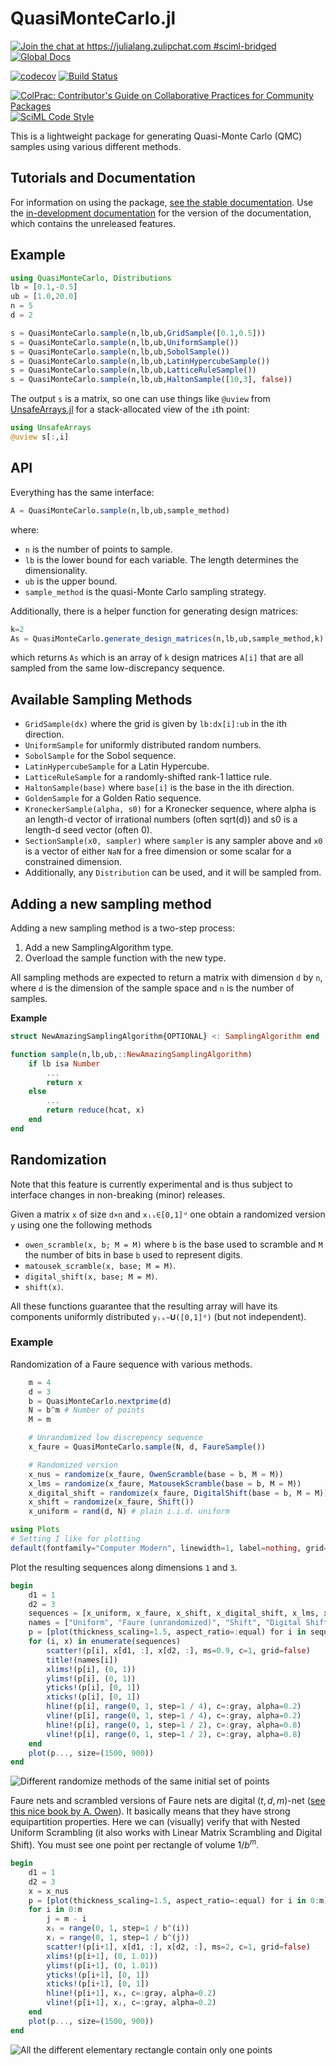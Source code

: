 # QuasiMonteCarlo.jl

[![Join the chat at https://julialang.zulipchat.com #sciml-bridged](https://img.shields.io/static/v1?label=Zulip&message=chat&color=9558b2&labelColor=389826)](https://julialang.zulipchat.com/#narrow/stream/279055-sciml-bridged)
[![Global Docs](https://img.shields.io/badge/docs-SciML-blue.svg)](https://docs.sciml.ai/QuasiMonteCarlo/stable/)

[![codecov](https://codecov.io/gh/SciML/QuasiMonteCarlo.jl/branch/master/graph/badge.svg)](https://codecov.io/gh/SciML/QuasiMonteCarlo.jl)
[![Build Status](https://github.com/SciML/QuasiMonteCarlo.jl/workflows/CI/badge.svg)](https://github.com/SciML/QuasiMonteCarlo.jl/actions?query=workflow%3ACI)

[![ColPrac: Contributor's Guide on Collaborative Practices for Community Packages](https://img.shields.io/badge/ColPrac-Contributor's%20Guide-blueviolet)](https://github.com/SciML/ColPrac)
[![SciML Code Style](https://img.shields.io/static/v1?label=code%20style&message=SciML&color=9558b2&labelColor=389826)](https://github.com/SciML/SciMLStyle)

This is a lightweight package for generating Quasi-Monte Carlo (QMC) samples
using various different methods.

## Tutorials and Documentation

For information on using the package,
[see the stable documentation](https://docs.sciml.ai/QuasiMonteCarlo/stable/). Use the
[in-development documentation](https://docs.sciml.ai/QuasiMonteCarlo/dev/) for the version of
the documentation, which contains the unreleased features.

## Example

```julia
using QuasiMonteCarlo, Distributions
lb = [0.1,-0.5]
ub = [1.0,20.0]
n = 5
d = 2

s = QuasiMonteCarlo.sample(n,lb,ub,GridSample([0.1,0.5]))
s = QuasiMonteCarlo.sample(n,lb,ub,UniformSample())
s = QuasiMonteCarlo.sample(n,lb,ub,SobolSample())
s = QuasiMonteCarlo.sample(n,lb,ub,LatinHypercubeSample())
s = QuasiMonteCarlo.sample(n,lb,ub,LatticeRuleSample())
s = QuasiMonteCarlo.sample(n,lb,ub,HaltonSample([10,3], false))
```

The output `s` is a matrix, so one can use things like `@uview` from
[UnsafeArrays.jl](https://github.com/oschulz/UnsafeArrays.jl) for a stack-allocated
view of the `i`th point:

```julia
using UnsafeArrays
@uview s[:,i]
```

## API

Everything has the same interface:

```julia
A = QuasiMonteCarlo.sample(n,lb,ub,sample_method)
```

where:

- `n` is the number of points to sample.
- `lb` is the lower bound for each variable. The length determines the dimensionality.
- `ub` is the upper bound.
- `sample_method` is the quasi-Monte Carlo sampling strategy.

Additionally, there is a helper function for generating design matrices:

```julia
k=2
As = QuasiMonteCarlo.generate_design_matrices(n,lb,ub,sample_method,k)
```

which returns `As` which is an array of `k` design matrices `A[i]` that are
all sampled from the same low-discrepancy sequence.

## Available Sampling Methods

* `GridSample(dx)` where the grid is given by `lb:dx[i]:ub` in the ith direction.
* `UniformSample` for uniformly distributed random numbers.
* `SobolSample` for the Sobol sequence.
* `LatinHypercubeSample` for a Latin Hypercube.
* `LatticeRuleSample` for a randomly-shifted rank-1 lattice rule.
* `HaltonSample(base)` where `base[i]` is the base in the ith direction.
* `GoldenSample` for a Golden Ratio sequence.
* `KroneckerSample(alpha, s0)` for a Kronecker sequence, where alpha is an length-d vector of irrational numbers (often sqrt(d)) and s0 is a length-d seed vector (often 0).
* `SectionSample(x0, sampler)` where `sampler` is any sampler above and `x0` is a vector of either `NaN` for a free dimension or some scalar for a constrained dimension.
* Additionally, any `Distribution` can be used, and it will be sampled from.

## Adding a new sampling method

Adding a new sampling method is a two-step process:

1. Add a new SamplingAlgorithm type.
2. Overload the sample function with the new type.

All sampling methods are expected to return a matrix with dimension `d` by `n`, where `d` is the dimension of the sample space and `n` is the number of samples.

**Example**

```julia
struct NewAmazingSamplingAlgorithm{OPTIONAL} <: SamplingAlgorithm end

function sample(n,lb,ub,::NewAmazingSamplingAlgorithm)
    if lb isa Number
        ...
        return x
    else
        ...
        return reduce(hcat, x)
    end
end
```

## Randomization

Note that this feature is currently experimental and is thus subject to interface changes in
non-breaking (minor) releases.

Given a matrix `x` of size `d×n` and `xᵢₛ∈[0,1]ᵈ` one obtain a randomized version `y` using one the following methods
* `owen_scramble(x, b; M = M)` where `b` is the base used to scramble and `M` the number of bits in base `b` used to represent digits.
* `matousek_scramble(x, base; M = M)`.
* `digital_shift(x, base; M = M)`.
* `shift(x)`.

All these functions guarantee that the resulting array will have its components uniformly distributed `yᵢₛ∼𝐔([0,1]ᵈ)` (but not independent).

### Example 

Randomization of a Faure sequence with various methods.

```julia
    m = 4
    d = 3
    b = QuasiMonteCarlo.nextprime(d)
    N = b^m # Number of points
    M = m

    # Unrandomized low discrepency sequence
    x_faure = QuasiMonteCarlo.sample(N, d, FaureSample())

    # Randomized version
    x_nus = randomize(x_faure, OwenScramble(base = b, M = M))
    x_lms = randomize(x_faure, MatousekScramble(base = b, M = M))
    x_digital_shift = randomize(x_faure, DigitalShift(base = b, M = M))
    x_shift = randomize(x_faure, Shift())
    x_uniform = rand(d, N) # plain i.i.d. uniform
```

```julia
using Plots
# Setting I like for plotting
default(fontfamily="Computer Modern", linewidth=1, label=nothing, grid=true, framestyle=:default)
```

Plot the resulting sequences along dimensions `1` and `3`.

```julia
begin
    d1 = 1
    d2 = 3
    sequences = [x_uniform, x_faure, x_shift, x_digital_shift, x_lms, x_nus]
    names = ["Uniform", "Faure (unrandomized)", "Shift", "Digital Shift", "Linear Matrix Scrambling", "Nested Uniform Scrambling"]
    p = [plot(thickness_scaling=1.5, aspect_ratio=:equal) for i in sequences]
    for (i, x) in enumerate(sequences)
        scatter!(p[i], x[d1, :], x[d2, :], ms=0.9, c=1, grid=false)
        title!(names[i])
        xlims!(p[i], (0, 1))
        ylims!(p[i], (0, 1))
        yticks!(p[i], [0, 1])
        xticks!(p[i], [0, 1])
        hline!(p[i], range(0, 1, step=1 / 4), c=:gray, alpha=0.2)
        vline!(p[i], range(0, 1, step=1 / 4), c=:gray, alpha=0.2)
        hline!(p[i], range(0, 1, step=1 / 2), c=:gray, alpha=0.8)
        vline!(p[i], range(0, 1, step=1 / 2), c=:gray, alpha=0.8)
    end
    plot(p..., size=(1500, 900))
end
```

![Different randomize methods of the same initial set of points](img/various_randomization.svg)

Faure nets and scrambled versions of Faure nets are digital $(t,d,m)$-net ([see this nice book by A. Owen](https://artowen.su.domains/mc/qmcstuff.pdf)). It basically means that they have strong equipartition properties.
Here we can (visually) verify that with Nested Uniform Scrambling (it also works with Linear Matrix Scrambling and Digital Shift).
You must see one point per rectangle of volume $1/b^m$.

```julia
begin
    d1 = 1 
    d2 = 3
    x = x_nus
    p = [plot(thickness_scaling=1.5, aspect_ratio=:equal) for i in 0:m]
    for i in 0:m
        j = m - i
        xᵢ = range(0, 1, step=1 / b^(i))
        xⱼ = range(0, 1, step=1 / b^(j))
        scatter!(p[i+1], x[d1, :], x[d2, :], ms=2, c=1, grid=false)
        xlims!(p[i+1], (0, 1.01))
        ylims!(p[i+1], (0, 1.01))
        yticks!(p[i+1], [0, 1])
        xticks!(p[i+1], [0, 1])
        hline!(p[i+1], xᵢ, c=:gray, alpha=0.2)
        vline!(p[i+1], xⱼ, c=:gray, alpha=0.2)
    end
    plot(p..., size=(1500, 900))
end
```

![All the different elementary rectangle contain only one points](img/equidistribution.svg)

